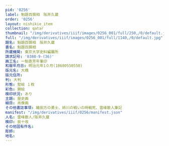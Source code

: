 ```yaml
---
pid: '0256'
label: 魁題百撰相　阪井久蔵
order: '0256'
layout: nishikie_item
collection: qatar
thumbnail: "/img/derivatives/iiif/images/0256_001/full/250,/0/default.jpg"
full: "/img/derivatives/iiif/images/0256_001/full/1140,/0/default.jpg"
題名: 魁題百撰相　阪井久蔵
書名: 魁題百撰相
所蔵機関: 東京大学史料編纂所
請求記号: '0380-9-(36)'
画工名: 一魁斎芳年筆印
和暦年月日: 明治元年1０月(18680550550)
版元名: 大橋
版元住所: 
判: 大判
形態: 竪絵 １枚
彩色: 錦絵
検印状況: あり
主題: 歴史画
細目: 肖像画
その他書誌事項: 織田方の勇士、姉川の戦いの時戦死、雲峰散人筆記
manifest: "/img/derivatives/iiif/0256/manifest.json"
人名: 雲峰散人/阪井久蔵
検印: 辰十改
その他固有件名: 
彫師: 
地名: 
---
```

